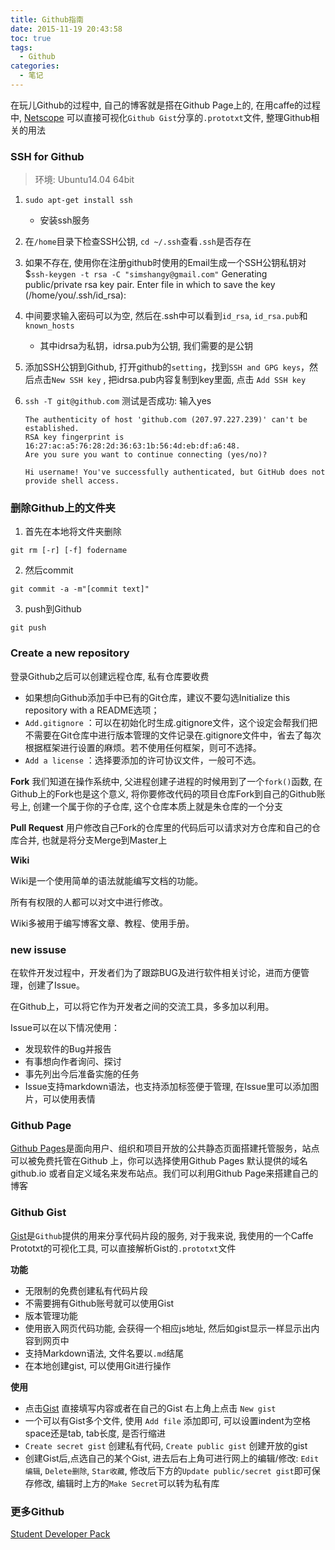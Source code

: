 ```yaml
---
title: Github指南
date: 2015-11-19 20:43:58
toc: true
tags:
  - Github
categories:
  - 笔记
---
```

在玩儿Github的过程中, 自己的博客就是搭在Github Page上的, 在用caffe的过程中, [Netscope](http://ethereon.github.io/netscope/quickstart.html) 可以直接可视化`Github Gist`分享的`.prototxt`文件, 整理Github相关的用法 
<!--more-->

### **SSH for Github**

> 环境: Ubuntu14.04 64bit

1. `sudo apt-get install ssh`
   - 安装ssh服务
   
2. 在`/home`目录下检查SSH公钥, `cd ~/.ssh`查看`.ssh`是否存在

3. 如果不存在, 使用你在注册github时使用的Email生成一个SSH公钥私钥对
   $`ssh-keygen -t rsa -C "simshangy@gmail.com"`
   Generating public/private rsa key pair.
   Enter file in which to save the key (/home/you/.ssh/id_rsa):
   
4. 中间要求输入密码可以为空, 然后在.ssh中可以看到`id_rsa`, `id_rsa.pub`和`known_hosts`
   - 其中idrsa为私钥，idrsa.pub为公钥, 我们需要的是公钥
   
5. 添加SSH公钥到Github, 打开github的`setting`，找到`SSH and GPG keys`，然后点击`New SSH key` , 把idrsa.pub内容复制到key里面, 点击 `Add SSH key`

6. `ssh -T git@github.com` 测试是否成功: 输入yes

   ```
   The authenticity of host 'github.com (207.97.227.239)' can't be established.
   RSA key fingerprint is 16:27:ac:a5:76:28:2d:36:63:1b:56:4d:eb:df:a6:48.
   Are you sure you want to continue connecting (yes/no)?
   
   Hi username! You've successfully authenticated, but GitHub does not
   provide shell access.
   ```


### **删除Github上的文件夹**

1. 首先在本地将文件夹删除

`git rm [-r] [-f] fodername`

2. 然后commit

`git commit -a -m"[commit text]"`

3. push到Github

`git push`

### **Create a new repository**

登录Github之后可以创建远程仓库, 私有仓库要收费

- 如果想向Github添加手中已有的Git仓库，建议不要勾选Initialize this repository with a README选项；
- `Add.gitignore` ：可以在初始化时生成.gitignore文件，这个设定会帮我们把不需要在Git仓库中进行版本管理的文件记录在.gitignore文件中，省去了每次根据框架进行设置的麻烦。若不使用任何框架，则可不选择。
- `Add a license` ：选择要添加的许可协议文件，一般可不选。

**Fork**
我们知道在操作系统中, 父进程创建子进程的时候用到了一个`fork()`函数,  在Github上的Fork也是这个意义, 将你要修改代码的项目仓库Fork到自己的Github账号上, 创建一个属于你的子仓库, 这个仓库本质上就是朱仓库的一个分支

**Pull Request**
用户修改自己Fork的仓库里的代码后可以请求对方仓库和自己的仓库合并, 也就是将分支Merge到Master上

**Wiki**

Wiki是一个使用简单的语法就能编写文档的功能。

所有有权限的人都可以对文中进行修改。

Wiki多被用于编写博客文章、教程、使用手册。


### **new issuse**

在软件开发过程中，开发者们为了跟踪BUG及进行软件相关讨论，进而方便管理，创建了Issue。

在Github上，可以将它作为开发者之间的交流工具，多多加以利用。

Issue可以在以下情况使用：

- 发现软件的Bug并报告
- 有事想向作者询问、探讨
- 事先列出今后准备实施的任务
- Issue支持markdown语法，也支持添加标签便于管理, 在Issue里可以添加图片，可以使用表情

### **Github Page**

[Github Pages](https://pages.github.com/)是面向用户、组织和项目开放的公共静态页面搭建托管服务，站点可以被免费托管在Github 上，你可以选择使用Github Pages 默认提供的域名github.io 或者自定义域名来发布站点。我们可以利用Github Page来搭建自己的博客


### **Github Gist**

[Gist](https://gist.github.com/)是`Github`提供的用来分享代码片段的服务, 对于我来说, 我使用的一个Caffe Prototxt的可视化工具, 可以直接解析Gist的`.prototxt`文件
 
 **功能**
 
 - 无限制的免费创建私有代码片段
 - 不需要拥有Github账号就可以使用Gist
 - 版本管理功能
 - 使用嵌入网页代码功能, 会获得一个相应js地址, 然后如gist显示一样显示出内容到网页中
 - 支持Markdown语法, 文件名要以`.md`结尾
 - 在本地创建gist, 可以使用Git进行操作
 
 **使用**
 
 - 点击[Gist](https://gist.github.com ) 直接填写内容或者在自己的Gist 右上角上点击 `New gist`
 - 一个可以有Gist多个文件, 使用 `Add file` 添加即可, 可以设置indent为空格space还是tab, tab长度, 是否行缩进
 - `Create secret gist` 创建私有代码, `Create public gist` 创建开放的gist
 - 创建Gist后,点选自己的某个Gist, 进去后右上角可进行网上的编辑/修改: `Edit编辑`, `Delete删除`, `Star收藏`, 修改后下方的`Update public/secret gist`即可保存修改, 编辑时上方的`Make Secret`可以转为私有库

 
### **更多Github**

[Student Developer Pack](https://education.github.com/)
